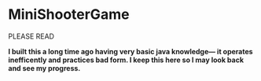 # MiniShooterGame

PLEASE READ

**I built this a long time ago having very basic java knowledge— it operates inefficently and practices bad form. I keep this here so I may look back and see my progress.**
